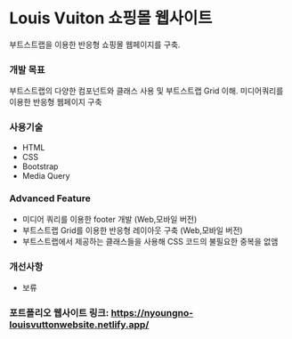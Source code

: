 # Louis Vuiton 쇼핑몰 웹사이트

부트스트랩을 이용한 반응형 쇼핑몰 웹페이지를 구축.

### 개발 목표
부트스트랩의 다양한 컴포넌트와 클래스 사용 및 부트스트랩 Grid 이해. 미디어쿼리를 이용한 반응형 웹페이지 구축

### 사용기술
- HTML
- CSS
- Bootstrap
- Media Query

### Advanced Feature
- 미디어 쿼리를 이용한 footer 개발 (Web,모바일 버전)
- 부트스트랩 Grid를 이용한 반응형 레이아웃 구축 (Web,모바일 버전)
- 부트스트랩에서 제공하는 클래스들을 사용해 CSS 코드의 불필요한 중복을 없앰

### 개선사항
- 보류

### 포트폴리오 웹사이트 링크: <https://nyoungno-louisvuttonwebsite.netlify.app/>
